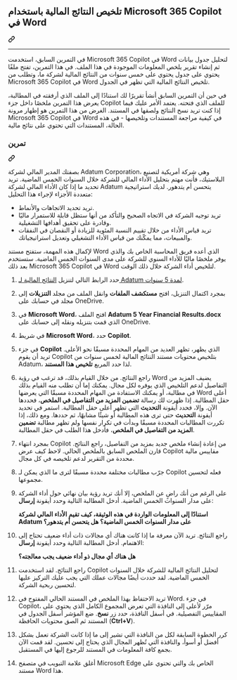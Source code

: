 <div class="Box-sc-g0xbh4-0 eoaCFS js-snippet-clipboard-copy-unpositioned undefined" data-hpc="true"><article class="markdown-body entry-content container-lg" itemprop="text"><div class="markdown-heading" dir="rlt"><h1 tabindex="-1" class="heading-element" dir="rlt">تلخيص النتائج المالية باستخدام Microsoft 365 Copilot في Word</h1><a id="user-content-تلخيص-النتائج-المالية-باستخدام-microsoft-365-copilot-في-word" class="anchor" aria-label="Permalink: تلخيص النتائج المالية باستخدام Microsoft 365 Copilot في Word" href="#تلخيص-النتائج-المالية-باستخدام-microsoft-365-copilot-في-word"><svg class="octicon octicon-link" viewBox="0 0 16 16" version="1.1" width="16" height="16" aria-hidden="true"><path d="m7.775 3.275 1.25-1.25a3.5 3.5 0 1 1 4.95 4.95l-2.5 2.5a3.5 3.5 0 0 1-4.95 0 .751.751 0 0 1 .018-1.042.751.751 0 0 1 1.042-.018 1.998 1.998 0 0 0 2.83 0l2.5-2.5a2.002 2.002 0 0 0-2.83-2.83l-1.25 1.25a.751.751 0 0 1-1.042-.018.751.751 0 0 1-.018-1.042Zm-4.69 9.64a1.998 1.998 0 0 0 2.83 0l1.25-1.25a.751.751 0 0 1 1.042.018.751.751 0 0 1 .018 1.042l-1.25 1.25a3.5 3.5 0 1 1-4.95-4.95l2.5-2.5a3.5 3.5 0 0 1 4.95 0 .751.751 0 0 1-.018 1.042.751.751 0 0 1-1.042.018 1.998 1.998 0 0 0-2.83 0l-2.5 2.5a1.998 1.998 0 0 0 0 2.83Z"></path></svg></a></div>
<hr>
<p dir="rlt">في التمرين السابق، استخدمت Microsoft 365 Copilot في Word لتحليل جدول بيانات ثم إنشاء تقرير يلخص المعلومات الموجودة في هذا الملف. في هذا التمرين، تفتح ملفًا يحتوي على جدول يحتوي على خمس سنوات من النتائج المالية لشركة ما، وتطلب من Microsoft 365 Copilot في Word تلخيص النتائج المالية التي تظهر في الجدول.</p>
<p dir="rlt">في حين أن التمرين السابق أنشأ تقريرًا لك استنادًا إلى الملف الذي أرفقته في المطالبة، يعرض هذا التمرين ملخصًا داخل جزء Copilot للملف الذي فتحته. يعتمد الأمر عليك فيما إذا كنت تريد نسخ النتائج ولصقها في المستند. الغرض من هذا التمرين هو إظهار مرونة Microsoft 365 Copilot في Word في كيفية مراجعة المستندات وتلخيصها - في هذه الحالة، المستندات التي تحتوي على نتائج مالية.</p>
<div class="markdown-heading" dir="rlt"><h3 tabindex="-1" class="heading-element" dir="rlt">تمرين</h3><a id="user-content-تمرين" class="anchor" aria-label="Permalink: تمرين" href="#تمرين"><svg class="octicon octicon-link" viewBox="0 0 16 16" version="1.1" width="16" height="16" aria-hidden="true"><path d="m7.775 3.275 1.25-1.25a3.5 3.5 0 1 1 4.95 4.95l-2.5 2.5a3.5 3.5 0 0 1-4.95 0 .751.751 0 0 1 .018-1.042.751.751 0 0 1 1.042-.018 1.998 1.998 0 0 0 2.83 0l2.5-2.5a2.002 2.002 0 0 0-2.83-2.83l-1.25 1.25a.751.751 0 0 1-1.042-.018.751.751 0 0 1-.018-1.042Zm-4.69 9.64a1.998 1.998 0 0 0 2.83 0l1.25-1.25a.751.751 0 0 1 1.042.018.751.751 0 0 1 .018 1.042l-1.25 1.25a3.5 3.5 0 1 1-4.95-4.95l2.5-2.5a3.5 3.5 0 0 1 4.95 0 .751.751 0 0 1-.018 1.042.751.751 0 0 1-1.042.018 1.998 1.998 0 0 0-2.83 0l-2.5 2.5a1.998 1.998 0 0 0 0 2.83Z"></path></svg></a></div>
<p dir="rlt">بصفتك المدير المالي لشركة Adatum Corporation، وهي شركة أمريكية لتصنيع البلاستيك، فأنت مهتم بتحليل الأداء المالي للشركة خلال السنوات الخمس الماضية. تريد تحديد ما إذا كان الأداء المالي لشركة Adatum يتحسن أم يتدهور. لديك استراتيجية متعددة الأجزاء لإجراء هذا التحليل:</p>
<ul dir="rlt">
<li>تريد تحديد الاتجاهات والأنماط.</li>
<li>تريد توجيه الشركة في الاتجاه الصحيح والتأكد من أنها ستظل قابلة للاستمرار ماليًا وقادرة على تحقيق أهدافها التشغيلية.</li>
<li>تريد قياس الأداء من خلال تقييم النسبة المئوية للزيادة أو النقصان في النفقات والمبيعات، مما يمكّنك من قياس الأداء التشغيلي وتعديل استراتيجياتك.</li>
</ul>
<p dir="rlt">لإكمال هذه المهمة، ستفتح مستند Word الذي أعده فريق المحاسبة الخاص بك والذي يوفر ملخصًا ماليًا للأداء السنوي للشركة على مدى السنوات الخمس الماضية. ستستخدم بعد ذلك Microsoft 365 Copilot في Word لتلخيص أداء الشركة خلال ذلك الوقت.</p>
<ol dir="rlt">
<li>
<p dir="rlt">حدد الرابط التالي لتنزيل <a href="https://go.microsoft.com/fwlink/?linkid=2268923" rel="nofollow">النتائج المالية لـ Adatum لمدة 5 سنوات</a>.</p>
</li>
<li>
<p dir="rlt">بمجرد اكتمال التنزيل، افتح <strong>مستكشف الملفات</strong> وانقل الملف من مجلد <strong>التنزيلات</strong> إلى مجلد في حسابك على OneDrive.</p>
</li>
<li>
<p dir="rlt">في <strong>Microsoft Word</strong>، افتح الملف <strong>Adatum 5 Year Financial Results.docx</strong> الذي قمت بتنزيله ونقله إلى حسابك على OneDrive.</p>
</li>
<li>
<p dir="rlt">في شريط <strong>Microsoft Word</strong>، حدد <strong>Copilot</strong>.</p>
</li>
<li>
<p dir="rlt">في جزء <strong>Copilot</strong> الذي يظهر، تظهر العديد من المهام المحددة مسبقًا نحو الأعلى. تريد أن يقوم Copilot بتلخيص محتويات مستند النتائج المالية لخمس سنوات من Adatum، لذا حدد المربع <strong>تلخيص هذا المستند</strong>.</p>
</li>
<li>
<p dir="rlt">راجع النتائج. من خلال القيام بذلك، قد ترغب في رؤية Word يضيف المزيد من التفاصيل لدعم التلخيص الذي يوفره لكل مجال. يمكنك إما أن تطلب منه القيام بذلك في مطالبة، أو يمكنك الاستفادة من المهام المحددة مسبقًا التي يعرضها Word أعلى حقل المطالبة. إذا ظهرت لك رسالة <strong>تضمين المزيد من التفاصيل في الملخص</strong>، فحددها الآن. وإلا، فحدد أيقونة <strong>التحديث</strong> التي تظهر أعلى حقل المطالبة. استمر في تحديد أيقونة <strong>التحديث</strong> حتى ترى هذه المطالبة أو شيئًا مشابهًا، ثم حددها. ومع ذلك، إذا تكررت المطالبات المحددة مسبقًا وبدأت في تكرار نفسها ولم تظهر مطالبة <strong>تضمين المزيد من التفاصيل في الملخص</strong>، فأدخل هذا الطلب في حقل المطالبة.</p>
</li>
<li>
<p dir="rlt">بمجرد انتهاء Copilot من إعادة إنشاء ملخص جديد بمزيد من التفاصيل، راجع النتائج. قارن الملخص السابق بالملخص الحالي. لاحظ كيف عرض Copilot مقاييس مالية محددة من التقرير لدعم تلخيصه في كل مجال.</p>
</li>
<li>
<p dir="rlt">جرّب مطالبات مختلفة محددة مسبقًا لترى ما الذي يمكن لـ Copilot فعله لتحسين مجموعها.</p>
</li>
<li>
<p dir="rlt">على الرغم من أنك راضٍ عن الملخص، إلا أنك تريد رؤية بيان نهائي حول أداء الشركة على مدار السنوات الخمس الماضية. أدخل المطالبة التالية وحدد أيقونة <strong>إرسال</strong>:</p>
<p dir="rlt"><strong>استنادًا إلى المعلومات الواردة في هذه الوثيقة، كيف تقيم الأداء المالي لشركة Adatum على مدار السنوات الخمس الماضية؟ هل يتحسن أم يتدهور؟</strong></p>
</li>
<li>
<p dir="rlt">راجع النتائج. تريد الآن معرفة ما إذا كانت هناك أي مجالات ذات أداء ضعيف تحتاج إلى الاهتمام. أدخل المطالبة التالية وحدد أيقونة <strong>إرسال</strong>:</p>
<p dir="rlt"><strong>هل هناك أي مجال ذو أداء ضعيف يجب معالجته؟</strong></p>
</li>
<li>
<p dir="rlt">راجع النتائج. لقد استخدمت Copilot لتحليل النتائج المالية للشركة خلال السنوات الخمس الماضية. لقد حددت أيضًا مجالات عملك التي يجب عليك التركيز عليها لتحسين ربحية الشركة.</p>
</li>
<li>
<p dir="rlt">تريد الاحتفاظ بهذا الملخص في المستند الحالي المفتوح في Word. في جزء Copilot، مرّر لأعلى إلى النافذة التي تعرض المجموع الكامل الذي يحتوي على المقاييس التفصيلية. في أسفل النافذة، حدد زر <strong>نسخ</strong>. ضع المؤشر أسفل الجدول في المستند ثم الصق محتويات الحافظة (<strong>Ctrl+V</strong>).</p>
</li>
<li>
<p dir="rlt">كرر الخطوة السابقة لكل من النافذة التي تشير إلى ما إذا كانت الشركة تعمل بشكل أفضل أو أسوأ، والنافذة التي تُظهر المجال الذي يحتاج إلى تحسين. لقد قمت الآن بجمع كافة المعلومات في المستند للرجوع إليها في المستقبل.</p>
</li>
<li>
<p dir="rlt">أغلق علامة التبويب في متصفح Microsoft Edge الخاص بك والتي تحتوي على مستند Word هذا.</p>
</li>
</ol>
</article></div>
